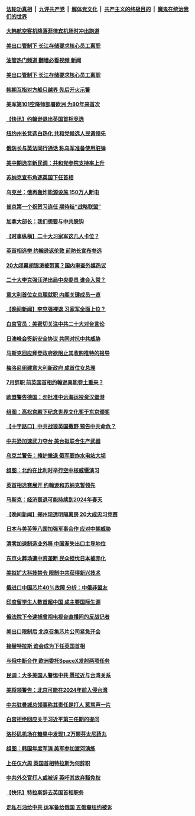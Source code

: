 ####  [法轮功真相](../../../../basic/blob/master/README.md?t=10242102) &nbsp;|&nbsp; [九评共产党](../../../../9ping.md/blob/master/README.md?t=10242102) &nbsp;|&nbsp; [解体党文化](../../../../jtdwh.md/blob/master/README.md?t=10242102)  &nbsp;|&nbsp; [共产主义的终极目的](../../../../gczydzjmd.md/blob/master/README.md?t=10242102) &nbsp;|&nbsp; [魔鬼在统治我们的世界](../../../../mgztzwmdsj.md/blob/master/README.md?t=10242102) 


#### [大韩航空客机降落菲律宾机场时冲出跑道](../pages/nsc418/n13851725.md?t=10242102) 

#### [美出口管制下 长江存储要求核心员工离职](../pages/nsc418/n13851542.md?t=10242102) 
#### [油管热门频道 翻墙必看视频 新闻](http://209.250.226.216:81/youtube.html?10242102)
#### [美出口管制下 长江存储要求核心员工离职](../pages/nsc418/n13851542.md?t=10242102) 

#### [韩朝互指对方船只越界 先后开火示警](../pages/nsc418/n13851499.md?t=10242102) 

#### [美军第101空降师部署欧洲 为80年来首次](../pages/nsc418/n13851344.md?t=10242102) 

#### [【快讯】约翰逊退出英国首相竞选](../pages/nsc418/n13851406.md?t=10242102) 

#### [纽约州长竞选白热化 共和党候选人民调领先](../pages/nsc418/n13851353.md?t=10242102) 

#### [俄防长与英法同行通话 称乌军准备使用脏弹](../pages/nsc418/n13851373.md?t=10242102) 

#### [美中期选举新民调：共和党参院支持率上升](../pages/nsc418/n13850387.md?t=10242102) 

#### [苏纳克宣布角逐英国下任首相](../pages/nsc418/n13851312.md?t=10242102) 

#### [乌克兰：俄再轰炸能源设施 150万人断电](../pages/nsc418/n13851230.md?t=10242102) 

#### [普京第一个祝贺习连任 期待结“战略联盟”](../pages/nsc418/n13851195.md?t=10242102) 

#### [加拿大部长：我们想要与中共脱钩](../pages/nsc418/n13851000.md?t=10242102) 

#### [【时事纵横】二十大习家军这几人卡位？](../pages/nsc418/n13850886.md?t=10242102) 

#### [英首相选举 约翰逊返伦敦 前防长宣布参选](../pages/nsc418/n13850805.md?t=10242102) 

#### [20大闭幕胡锦涛被带离？国内审查外媒热议](../pages/nsc418/n13850912.md?t=10242102) 

#### [二十大李克强汪洋出局中央委员 谁会入常？](../pages/nsc418/n13850746.md?t=10242102) 

#### [意大利首位女总理就职 内阁关键成员一览](../pages/nsc418/n13850825.md?t=10242102) 


#### [【晚间新闻】李克强裸退 习家军全面上位？](../pages/nsc418/n13850709.md?t=10242102) 

#### [白宫官员：美密切关注中共二十大对台言论](../pages/nsc418/n13850733.md?t=10242102) 


#### [日澳峰会签新安全协议 共同对抗中共威胁](../pages/nsc418/n13850581.md?t=10242102) 

#### [马斯克回应拜登政府欲阻止其收购推特的报导](../pages/nsc418/n13850417.md?t=10242102) 

#### [梅洛尼组建意大利新政府 成首位女总理](../pages/nsc418/n13850343.md?t=10242102) 

#### [7月辞职 前英国首相约翰逊真能卷土重来？](../pages/nsc418/n13850264.md?t=10242102) 

#### [欧盟警告德国：勿批准中远海运投资汉堡港](../pages/nsc418/n13850351.md?t=10242102) 

#### [组图：高松宫殿下纪念世界文化奖于东京颁奖](../pages/nsc418/n13850125.md?t=10242102) 

#### [【十字路口】中共战狼英国撒野 预告中共命危？](../pages/nsc418/n13850225.md?t=10242102) 

#### [中共恐加速武力夺台 美台拟联合生产武器](../pages/nsc418/n13850140.md?t=10242102) 

#### [乌克兰警告：掩护撤退 俄军要炸水电站大坝](../pages/nsc418/n13850258.md?t=10242102) 

#### [组图：北约在比利时举行空中核威慑演习](../pages/nsc418/n13850232.md?t=10242102) 

#### [英首相选赛展开 约翰逊和苏纳克暂领先](../pages/nsc418/n13850199.md?t=10242102) 

#### [马斯克：经济衰退可能持续到2024年春天](../pages/nsc418/n13850075.md?t=10242102) 


#### [【晚间新闻】郑州现透明隔离房 20大成忠习竞赛](../pages/nsc418/n13850069.md?t=10242102) 

#### [日本与美英等八国加强军事合作 应对中朝威胁](../pages/nsc418/n13850041.md?t=10242102) 



#### [清零加速制造业外移 中国渐失出口主导地位](../pages/nsc418/n13850040.md?t=10242102) 

#### [东京火葬场遭中资垄断 民众担忧日本被赤化](../pages/nsc418/n13850033.md?t=10242102) 

#### [美拟扩大科技禁令 限制中共获得新兴技术](../pages/nsc418/n13849913.md?t=10242102) 

#### [俄进口中国芯片40%故障 分析：中俄非盟友](../pages/nsc418/n13849943.md?t=10242102) 

#### [印度留学生人数首超中国 成主要国际生源](../pages/nsc418/n13849899.md?t=10242102) 

#### [俄法院下令逮捕曾闯电视台直播间的反战记者](../pages/nsc418/n13849720.md?t=10242102) 

#### [美出口限制后 北京召集芯片公司紧急开会](../pages/nsc418/n13849697.md?t=10242102) 

#### [接替特拉斯 谁会成为下任英国首相](../pages/nsc418/n13849615.md?t=10242102) 

#### [与俄中断合作 欧洲委托SpaceX发射两项任务](../pages/nsc418/n13849633.md?t=10242102) 

#### [民调：大多美国人警惕中共 愿拉近与台湾关系](../pages/nsc418/n13849708.md?t=10242102) 

#### [美将领警告：北京可能在2024年前入侵台湾](../pages/nsc418/n13849667.md?t=10242102) 

#### [中共驻曼城总领事称其责任是打人 惹骂声一片](../pages/nsc418/n13849606.md?t=10242102) 

#### [白宫拒绝回应关于习近平第三任期的提问](../pages/nsc418/n13849649.md?t=10242102) 



#### [洛杉矶机场在糖果中发现1.2万颗芬太尼药丸](../pages/nsc418/n13849608.md?t=10242102) 

#### [组图：韩国年度军演 美军参加渡河演练](../pages/nsc418/n13849500.md?t=10242102) 

#### [上任仅六周 英国首相特拉斯为何辞职](../pages/nsc418/n13849588.md?t=10242102) 

#### [中共外交官打人或被诉 英吁其放弃豁免权](../pages/nsc418/n13849485.md?t=10242102) 

#### [【快讯】特拉斯辞去英国首相职务](../pages/nsc418/n13849536.md?t=10242102) 

#### [走私石油给中共 运军备给俄国 五俄裔纽约被诉](../pages/nsc418/n13849265.md?t=10242102) 

<img src='http://gfw-breaker.win/goodnews/indexes/nsc418.md' width='0px' height='0px'/>
